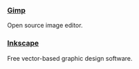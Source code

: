 ### [Gimp](http://www.gimp.org/)

Open source image editor.

### [Inkscape](https://inkscape.org/en/)

Free vector-based graphic design software.

